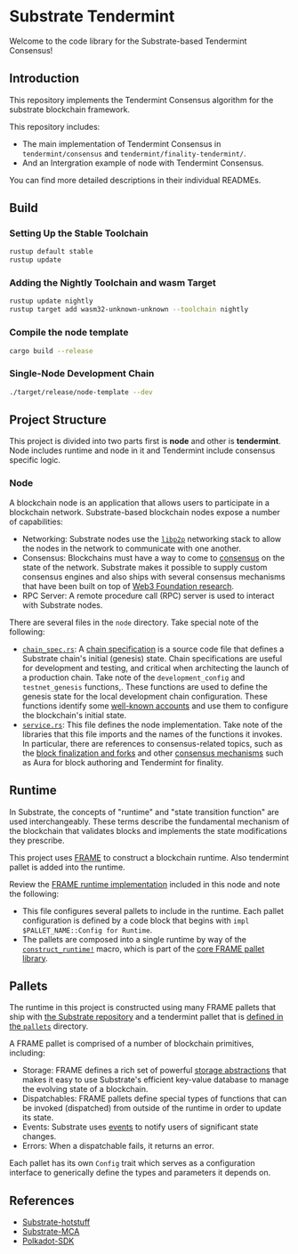 # Substrate Tendermint

Welcome to the code library for the Substrate-based Tendermint Consensus!

## Introduction

This repository implements the Tendermint Consensus algorithm for the substrate blockchain framework.

This repository includes:

- The main implementation of Tendermint Consensus in ```tendermint/consensus``` and ```tendermint/finality-tendermint/```.
- And an Intergration example of node with Tendermint Consensus.

You can find more detailed descriptions in their individual READMEs.

## Build

### Setting Up the Stable Toolchain

```bash
rustup default stable
rustup update
```

### Adding the Nightly Toolchain and wasm Target

```bash
rustup update nightly
rustup target add wasm32-unknown-unknown --toolchain nightly
```

### Compile the node template

```bash
cargo build --release
```

### Single-Node Development Chain 

```bash
./target/release/node-template --dev
```

## Project Structure

This project is divided into two parts first is **node** and other is **tendermint**. Node includes runtime and node in it and Tendermint include consensus specific logic. 

### Node

A blockchain node is an application that allows users to participate in a blockchain network.
Substrate-based blockchain nodes expose a number of capabilities:

- Networking: Substrate nodes use the [`libp2p`](https://libp2p.io/) networking stack to allow the
  nodes in the network to communicate with one another.
- Consensus: Blockchains must have a way to come to [consensus](https://docs.substrate.io/fundamentals/consensus/) on the state of the network.
  Substrate makes it possible to supply custom consensus engines and also ships with several consensus mechanisms that have been built on top of [Web3 Foundation research](https://research.web3.foundation/en/latest/polkadot/NPoS/index.html).
- RPC Server: A remote procedure call (RPC) server is used to interact with Substrate nodes.

There are several files in the `node` directory.
Take special note of the following:

- [`chain_spec.rs`](./node-template/node/src/chain_spec.rs): A [chain specification](https://docs.substrate.io/build/chain-spec/) is a source code file that defines a Substrate chain's initial (genesis) state.
  Chain specifications are useful for development and testing, and critical when architecting the launch of a production chain.
  Take note of the `development_config` and `testnet_genesis` functions,.
  These functions are used to define the genesis state for the local development chain configuration.
  These functions identify some [well-known accounts](https://docs.substrate.io/reference/command-line-tools/subkey/) and use them to configure the blockchain's initial state.
- [`service.rs`](./node-template/node/node/src/service.rs): This file defines the node implementation.
  Take note of the libraries that this file imports and the names of the functions it invokes.
  In particular, there are references to consensus-related topics, such as the [block finalization and forks](https://docs.substrate.io/fundamentals/consensus/#finalization-and-forks) and other [consensus mechanisms](https://docs.substrate.io/fundamentals/consensus/#default-consensus-models) such as Aura for block authoring and Tendermint for finality.


## Runtime

In Substrate, the concepts of "runtime" and "state transition function" are used interchangeably. These terms describe the fundamental mechanism of the blockchain that validates blocks and implements the state modifications they prescribe.

This project uses [FRAME](https://docs.substrate.io/learn/runtime-development/#frame) to construct a blockchain runtime. Also tendermint pallet is added into the runtime. 

Review the [FRAME runtime implementation](./node-template/runtime/src/lib.rs) included in this node and note the following:

- This file configures several pallets to include in the runtime.
  Each pallet configuration is defined by a code block that begins with `impl $PALLET_NAME::Config for Runtime`.
- The pallets are composed into a single runtime by way of the [`construct_runtime!`](https://paritytech.github.io/substrate/master/frame_support/macro.construct_runtime.html) macro, which is part of the [core FRAME pallet library](https://docs.substrate.io/reference/frame-pallets/#system-pallets).


## Pallets

The runtime in this project is constructed using many FRAME pallets that ship with [the Substrate repository](https://github.com/paritytech/substrate/tree/master/frame) and a tendermint pallet that is [defined in the `pallets`](./tendermint/pallets/tendermint/src/lib.rs) directory.

A FRAME pallet is comprised of a number of blockchain primitives, including:

- Storage: FRAME defines a rich set of powerful [storage abstractions](https://docs.substrate.io/build/runtime-storage/) that makes it easy to use Substrate's efficient key-value database to manage the evolving state of a blockchain.
- Dispatchables: FRAME pallets define special types of functions that can be invoked (dispatched) from outside of the runtime in order to update its state.
- Events: Substrate uses [events](https://docs.substrate.io/build/events-and-errors/) to notify users of significant state changes.
- Errors: When a dispatchable fails, it returns an error.

Each pallet has its own `Config` trait which serves as a configuration interface to generically define the types and parameters it depends on.


## References

- [Substrate-hotstuff](https://github.com/generative-Labs/Substrate-HotStuff/tree/main)
- [Substrate-MCA](https://github.com/fky2015/substrate-MCA/tree/main)
- [Polkadot-SDK](https://github.com/paritytech/polkadot-sdk)

